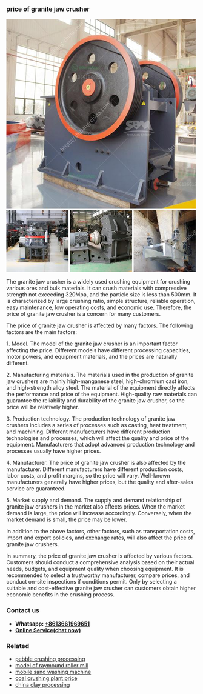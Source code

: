 <h3>price of granite jaw crusher</h3><img src='1708408445.jpg' alt=''><p>The granite jaw crusher is a widely used crushing equipment for crushing various ores and bulk materials. It can crush materials with compressive strength not exceeding 320Mpa, and the particle size is less than 500mm. It is characterized by large crushing ratio, simple structure, reliable operation, easy maintenance, low operating costs, and economic use. Therefore, the price of granite jaw crusher is a concern for many customers.</p><p>The price of granite jaw crusher is affected by many factors. The following factors are the main factors:</p><p>1. Model. The model of the granite jaw crusher is an important factor affecting the price. Different models have different processing capacities, motor powers, and equipment materials, and the prices are naturally different.</p><p>2. Manufacturing materials. The materials used in the production of granite jaw crushers are mainly high-manganese steel, high-chromium cast iron, and high-strength alloy steel. The material of the equipment directly affects the performance and price of the equipment. High-quality raw materials can guarantee the reliability and durability of the granite jaw crusher, so the price will be relatively higher.</p><p>3. Production technology. The production technology of granite jaw crushers includes a series of processes such as casting, heat treatment, and machining. Different manufacturers have different production technologies and processes, which will affect the quality and price of the equipment. Manufacturers that adopt advanced production technology and processes usually have higher prices.</p><p>4. Manufacturer. The price of granite jaw crusher is also affected by the manufacturer. Different manufacturers have different production costs, labor costs, and profit margins, so the price will vary. Well-known manufacturers generally have higher prices, but the quality and after-sales service are guaranteed.</p><p>5. Market supply and demand. The supply and demand relationship of granite jaw crushers in the market also affects prices. When the market demand is large, the price will increase accordingly. Conversely, when the market demand is small, the price may be lower.</p><p>In addition to the above factors, other factors, such as transportation costs, import and export policies, and exchange rates, will also affect the price of granite jaw crushers.</p><p>In summary, the price of granite jaw crusher is affected by various factors. Customers should conduct a comprehensive analysis based on their actual needs, budgets, and equipment quality when choosing equipment. It is recommended to select a trustworthy manufacturer, compare prices, and conduct on-site inspections if conditions permit. Only by selecting a suitable and cost-effective granite jaw crusher can customers obtain higher economic benefits in the crushing process.</p><h3>Contact us</h3><ul><li><strong>Whatsapp:&nbsp;<a href="https://wa.me/8613661969651">+8613661969651</a></strong></li><li><a href="https://swt.shibang-china.com/?git&amp;zhl&amp;price of granite jaw crusher"><strong>Online Service(chat now)</strong></a></li></ul><h3>Related</h3><ul><li><a href='pebble crushing processing.md'>pebble crushing processing</a></li><li><a href='model of raymound roller mill.md'>model of raymound roller mill</a></li><li><a href='mobile sand washing machine.md'>mobile sand washing machine</a></li><li><a href='coal crushing plant price.md'>coal crushing plant price</a></li><li><a href='china clay processing.md'>china clay processing</a></li></ul>
